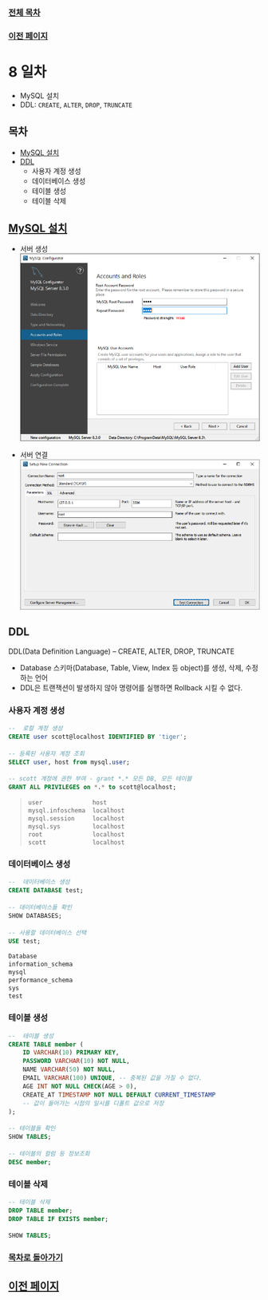 ### [전체 목차](../../README.md)
### [이전 페이지](../README.md)

# 8 일차

- MySQL 설치
- DDL: `CREATE`, `ALTER`, `DROP`, `TRUNCATE`

## 목차

- [MySQL 설치](#mysql-설치)
- [DDL](#ddl)
    - 사용자 계정 생성
    - 데이터베이스 생성
    - 테이블 생성
    - 테이블 삭제

## [MySQL 설치](#목차)

- 서버 생성
![alt text](image.png)

- 서버 연결
![alt text](image-1.png)


## DDL

DDL(Data Definition Language) – CREATE, ALTER, DROP, TRUNCATE
- Database 스키마(Database, Table, View, Index 등 object)를 생성, 삭제, 수정하는 언어
- DDL은 트랜잭션이 발생하지 않아 명령어를 실행하면 Rollback 시킬 수 없다.

### 사용자 계정 생성

```sql
--  로컬 계정 생성
CREATE user scott@localhost IDENTIFIED BY 'tiger';

-- 등록된 사용자 계정 조회
SELECT user, host from mysql.user;

-- scott 계정에 권한 부여 - grant *.* 모든 DB, 모든 테이블
GRANT ALL PRIVILEGES on *.* to scott@localhost;
```

> ```
> user              host
> mysql.infoschema  localhost
> mysql.session     localhost
> mysql.sys         localhost
> root              localhost
> scott             localhost
> ```

### 데이터베이스 생성

```sql
--  데이터베이스 생성
CREATE DATABASE test;

-- 데이터베이스들 확인
SHOW DATABASES;

-- 사용할 데이터베이스 선택
USE test;
```

```
Database
information_schema
mysql
performance_schema
sys
test
```

### 테이블 생성

```sql
--  테이블 생성
CREATE TABLE member (
	ID VARCHAR(10) PRIMARY KEY,
    PASSWORD VARCHAR(10) NOT NULL,
    NAME VARCHAR(50) NOT NULL,
    EMAIL VARCHAR(100) UNIQUE, -- 중복된 값을 가질 수 없다. 
    AGE INT NOT NULL CHECK(AGE > 0),
    CREATE_AT TIMESTAMP NOT NULL DEFAULT CURRENT_TIMESTAMP 
    -- 값이 들어가는 시점의 일시를 디폴트 값으로 저장 
);

-- 테이블들 확인
SHOW TABLES;

-- 테이블의 컬럼 등 정보조회
DESC member;
```

### 테이블 삭제

```sql
-- 테이블 삭제
DROP TABLE member;
DROP TABLE IF EXISTS member;

SHOW TABLES;
```


### [목차로 돌아가기](#목차)
## [이전 페이지](../README.md)
